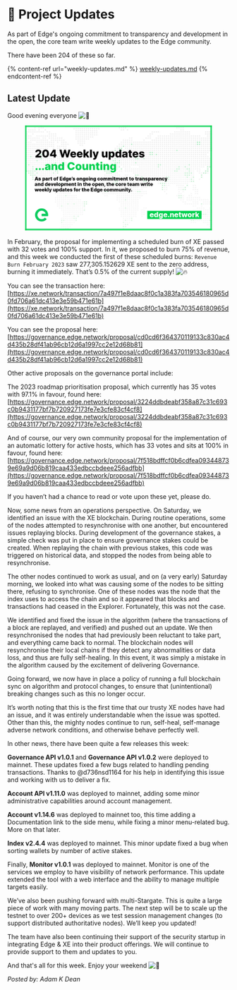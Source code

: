 # 📰 Project Updates

As part of Edge's ongoing commitment to transparency and development in the open, the core team write weekly updates to the Edge community.

There have been 204 of these so far.

{% content-ref url="weekly-updates.md" %}
[weekly-updates.md](weekly-updates.md)
{% endcontent-ref %}

## Latest Update

Good evening everyone ![👋](https://discord.com/assets/df7ba0f4020ca70048a0226d1dfa73f6.svg)

<figure><img src="../../.gitbook/assets/204Site.png" alt=""><figcaption></figcaption></figure>

In February, the proposal for implementing a scheduled burn of XE passed with 32 votes and 100% support. In it, we proposed to burn 75% of revenue, and this week we conducted the first of these scheduled burns: `Revenue Burn February 2023` saw 277,305.152629 XE sent to the zero address, burning it immediately. That’s 0.5% of the current supply! ![🔥](https://discord.com/assets/67069a13e006345ce28ecc581f2ed162.svg)

You can see the transaction here: [https://xe.network/transaction/7a497f1e8daac8f0c1a383fa703546180965d0fd706a61dc413e3e59b471e61b](https://xe.network/transaction/7a497f1e8daac8f0c1a383fa703546180965d0fd706a61dc413e3e59b471e61b)

You can see the proposal here: [https://governance.edge.network/proposal/cd0cd6f364370119133c830ac4d435b28df41ab96cb12d6a1997cc2e12d68b81](https://governance.edge.network/proposal/cd0cd6f364370119133c830ac4d435b28df41ab96cb12d6a1997cc2e12d68b81)

Other active proposals on the governance portal include:

The 2023 roadmap prioritisation proposal, which currently has 35 votes with 97.1% in favour, found here: [https://governance.edge.network/proposal/3224ddbdeabf358a87c31c693c0b9431177bf7b720927173fe7e3cfe83cf4cf8](https://governance.edge.network/proposal/3224ddbdeabf358a87c31c693c0b9431177bf7b720927173fe7e3cfe83cf4cf8)

And of course, our very own community proposal for the implementation of an automatic lottery for active hosts, which has 33 votes and sits at 100% in favour, found here: [https://governance.edge.network/proposal/7f518bdffcf0b6cdfea093448739e69a9d06b819caa433edbccbdeee256adfbb](https://governance.edge.network/proposal/7f518bdffcf0b6cdfea093448739e69a9d06b819caa433edbccbdeee256adfbb)

If you haven’t had a chance to read or vote upon these yet, please do.

Now, some news from an operations perspective. On Saturday, we identified an issue with the XE blockchain. During routine operations, some of the nodes attempted to resynchronise with one another, but encountered issues replaying blocks. During development of the governance stakes, a simple check was put in place to ensure governance stakes could be created. When replaying the chain with previous stakes, this code was triggered on historical data, and stopped the nodes from being able to resynchronise.

The other nodes continued to work as usual, and on (a very early) Saturday morning, we looked into what was causing some of the nodes to be sitting there, refusing to synchronise. One of these nodes was the node that the index uses to access the chain and so it appeared that blocks and transactions had ceased in the Explorer. Fortunately, this was not the case.

We identified and fixed the issue in the algorithm (where the transactions of a block are replayed, and verified) and pushed out an update. We then resynchronised the nodes that had previously been reluctant to take part, and everything came back to normal. The blockchain nodes will resynchronise their local chains if they detect any abnormalities or data loss, and thus are fully self-healing. In this event, it was simply a mistake in the algorithm caused by the excitement of delivering Governance.

Going forward, we now have in place a policy of running a full blockchain sync on algorithm and protocol changes, to ensure that (unintentional) breaking changes such as this no longer occur.

It’s worth noting that this is the first time that our trusty XE nodes have had an issue, and it was entirely understandable when the issue was spotted. Other than this, the mighty nodes continue to run, self-heal, self-manage adverse network conditions, and otherwise behave perfectly well.

In other news, there have been quite a few releases this week:

**Governance API v1.0.1** and **Governance API v1.0.2** were deployed to mainnet. These updates fixed a few bugs related to handling pending transactions. Thanks to @d736nsd1164 for his help in identifying this issue and working with us to deliver a fix.

**Account API v1.11.0** was deployed to mainnet, adding some minor administrative capabilities around account management.

**Account v1.14.6** was deployed to mainnet too, this time adding a Documentation link to the side menu, while fixing a minor menu-related bug. More on that later.

**Index v2.4.4** was deployed to mainnet. This minor update fixed a bug when sorting wallets by number of active stakes.

Finally, **Monitor v1.0.1** was deployed to mainnet. Monitor is one of the services we employ to have visibility of network performance. This update extended the tool with a web interface and the ability to manage multiple targets easily.

We’ve also been pushing forward with multi-Stargate. This is quite a large piece of work with many moving parts. The next step will be to scale up the testnet to over 200+ devices as we test session management changes (to support distributed authoritative nodes). We’ll keep you updated!

The team have also been continuing their support of the security startup in integrating Edge & XE into their product offerings. We will continue to provide support to them and updates to you.

And that's all for this week. Enjoy your weekend ![🍻](https://discord.com/assets/5e2ea03aa4963cda5e91d395c2587e6b.svg)

_Posted by: Adam K Dean_
